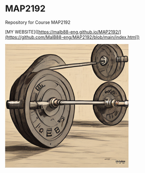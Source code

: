 # MAP2192
Repository for Course MAP2192

[MY WEBSITE]([https://malb88-eng.github.io/MAP2192/](https://github.com/MalB88-eng/MAP2192/blob/main/index.html])

<img src ="https://raw.githubusercontent.com/MalB88-eng/MAP2192/main/Barbell.png" width = 400>
